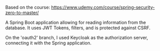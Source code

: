 Based on the course: https://www.udemy.com/course/spring-security-zero-to-master/

A Spring Boot application allowing for reading information from the database. It uses JWT Tokens, filters, and is protected against CSRF.

On the 'oauth2' branch, I used Keycloak as the authorization server, connecting it with the Spring application.
